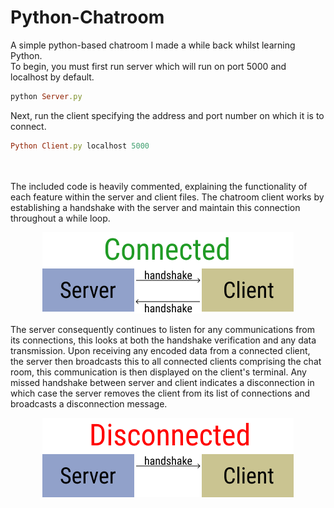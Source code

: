 # Python-Chatroom
A simple python-based chatroom I made a while back whilst learning Python. 
<br>
To begin, you must first run server which will run on port 5000 and localhost by default.
```ruby
python Server.py
```
Next, run the client specifying the address and port number on which it is to connect.
```ruby
Python Client.py localhost 5000
```
<br><br>
The included code is heavily commented, explaining the functionality of each feature within the server and client files. The chatroom client works by establishing a handshake with the server and maintain this connection throughout a while loop.
<br>
<p align="center">
  <img src="Assets/Connected.png"/></img> 
</p>
The server consequently continues to listen for any communications from its connections, this looks at both the handshake verification and any data transmission. Upon receiving any encoded data from a connected client, the server then broadcasts this to all connected clients comprising the chat room, this communication is then displayed on the client's terminal. Any missed handshake between server and client indicates a disconnection in which case the server removes the client from its list of connections and broadcasts a disconnection message.
<br>
<p align="center">
  <img src="Assets/Disconnected.png"/></img>
</p>
